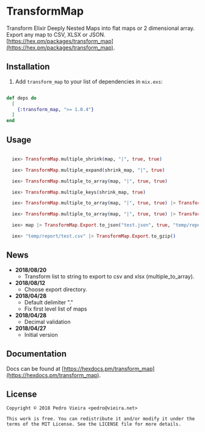 # TransformMap

Transform Elixir Deeply Nested Maps into flat maps or 2 dimensional array. Export any map to CSV, XLSX or JSON. [https://hex.pm/packages/transform_map](https://hex.pm/packages/transform_map).

## Installation

1. Add `transform_map` to your list of dependencies in `mix.exs`:

```elixir

def deps do
  [
    {:transform_map, ">= 1.0.4"}
  ]
end

```

## Usage

```elixir

  iex> TransformMap.multiple_shrink(map, "|", true, true)

  iex> TransformMap.multiple_expand(shrink_map, "|", true)

  iex> TransformMap.multiple_to_array(map, "|", true, true)

  iex> TransformMap.multiple_keys(shrink_map, true)

  iex> TransformMap.multiple_to_array(map, "|", true, true) |> TransformMap.Export.to_csv("test.csv", true, "temp/report")

  iex> TransformMap.multiple_to_array(map, "|", true, true) |> TransformMap.Export.to_xlsx("test.xlsx", true, "temp/report")

  iex> map |> TransformMap.Export.to_json("test.json", true, "temp/report")

  iex> "temp/report/test.csv" |> TransformMap.Export.to_gzip()

```

## News

- **2018/08/20**
  - Transform list to string to export to csv and xlsx (multiple_to_array).
- **2018/08/12**
  - Choose export directory.
- **2018/04/28**
  - Default delimiter "."
  - Fix first level list of maps
- **2018/04/28**
  - Decimal validation
- **2018/04/27**
  - Initial version


## Documentation

Docs can be found at [https://hexdocs.pm/transform_map](https://hexdocs.pm/transform_map).

## License

    Copyright © 2018 Pedro Vieira <pedro@vieira.net>

    This work is free. You can redistribute it and/or modify it under the
    terms of the MIT License. See the LICENSE file for more details.
